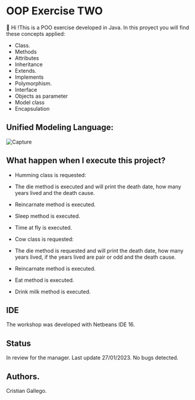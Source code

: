 # OOP Exercise TWO
👋 Hi !This is a POO exercise developed in Java. In this proyect you will find these concepts applied:

- Class.
- Methods
- Attributes
- Inheritance
- Extends.
- Implements
- Polymorphism.
- Interface
- Objects as parameter
- Model class
- Encapsulation

## Unified Modeling Language: 

![Capture](https://user-images.githubusercontent.com/crisgahur/OOPExerciseTwo/dev/OOPExercise.png)

## What happen when I execute this project?
- Humming class is requested:
- The die method is executed and will print the death date, how many years lived and the death cause. 
- Reincarnate method is executed.
- Sleep method is executed. 
- Time at fly is executed. 

- Cow class is requested:
- The die method is requested and will print the death date, how many years lived, if the years lived are pair or odd and the death cause. 
- Reincarnate method is executed.
- Eat method is executed. 
- Drink milk method is executed.

## IDE
The workshop was developed with Netbeans IDE 16.

## Status 
In review for the manager. Last update 27/01/2023. No bugs detected.

## Authors.
Cristian Gallego.




